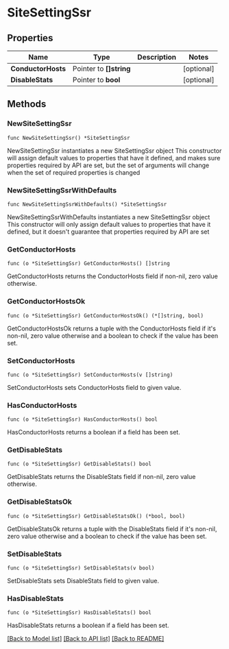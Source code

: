 # SiteSettingSsr

## Properties

Name | Type | Description | Notes
------------ | ------------- | ------------- | -------------
**ConductorHosts** | Pointer to **[]string** |  | [optional] 
**DisableStats** | Pointer to **bool** |  | [optional] 

## Methods

### NewSiteSettingSsr

`func NewSiteSettingSsr() *SiteSettingSsr`

NewSiteSettingSsr instantiates a new SiteSettingSsr object
This constructor will assign default values to properties that have it defined,
and makes sure properties required by API are set, but the set of arguments
will change when the set of required properties is changed

### NewSiteSettingSsrWithDefaults

`func NewSiteSettingSsrWithDefaults() *SiteSettingSsr`

NewSiteSettingSsrWithDefaults instantiates a new SiteSettingSsr object
This constructor will only assign default values to properties that have it defined,
but it doesn't guarantee that properties required by API are set

### GetConductorHosts

`func (o *SiteSettingSsr) GetConductorHosts() []string`

GetConductorHosts returns the ConductorHosts field if non-nil, zero value otherwise.

### GetConductorHostsOk

`func (o *SiteSettingSsr) GetConductorHostsOk() (*[]string, bool)`

GetConductorHostsOk returns a tuple with the ConductorHosts field if it's non-nil, zero value otherwise
and a boolean to check if the value has been set.

### SetConductorHosts

`func (o *SiteSettingSsr) SetConductorHosts(v []string)`

SetConductorHosts sets ConductorHosts field to given value.

### HasConductorHosts

`func (o *SiteSettingSsr) HasConductorHosts() bool`

HasConductorHosts returns a boolean if a field has been set.

### GetDisableStats

`func (o *SiteSettingSsr) GetDisableStats() bool`

GetDisableStats returns the DisableStats field if non-nil, zero value otherwise.

### GetDisableStatsOk

`func (o *SiteSettingSsr) GetDisableStatsOk() (*bool, bool)`

GetDisableStatsOk returns a tuple with the DisableStats field if it's non-nil, zero value otherwise
and a boolean to check if the value has been set.

### SetDisableStats

`func (o *SiteSettingSsr) SetDisableStats(v bool)`

SetDisableStats sets DisableStats field to given value.

### HasDisableStats

`func (o *SiteSettingSsr) HasDisableStats() bool`

HasDisableStats returns a boolean if a field has been set.


[[Back to Model list]](../README.md#documentation-for-models) [[Back to API list]](../README.md#documentation-for-api-endpoints) [[Back to README]](../README.md)


